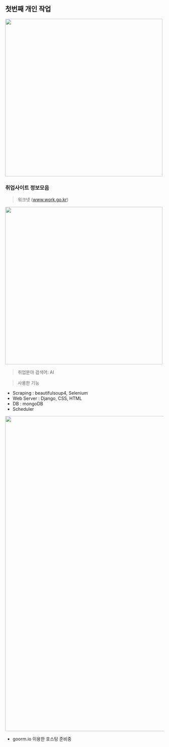
## 첫번째 개인 작업

<img src ="https://github.com/kinfolklives/ownproject/blob/master/images/%EC%BA%A1%EC%B3%902.png" width="500">

### 취업사이트 정보모음 

> 워크넷 (www.work.go.kr)

<img src ="https://github.com/kinfolklives/ownproject/blob/master/images/%EC%BA%A1%EC%B3%903.png" width="500">

> 취업분야 검색어: AI

> 사용한 기능
- Scraping : beautifulsoup4, Selenium
- Web Server : Django, CSS, HTML
- DB : mongoDB
- Scheduler

<img src ="https://github.com/kinfolklives/ownproject/blob/master/images/%EC%BA%A1%EC%B3%901.png" width="1000">

- goorm.io 이용한 호스팅 준비중

